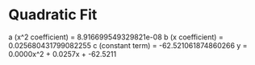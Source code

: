 
# Quadratic Fit

a (x^2 coefficient) = 8.916699549329821e-08
b (x coefficient) = 0.025680431799082255
c (constant term) = -62.521061874860266
y = 0.0000x^2 + 0.0257x + -62.5211
